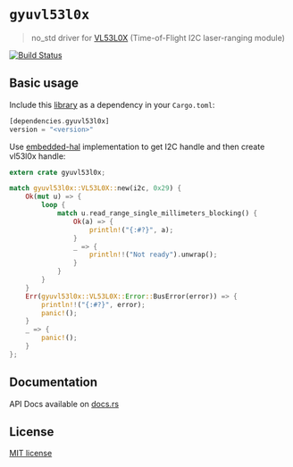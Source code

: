 # `gyuvl53l0x`

> no_std driver for [VL53L0X](https://www.st.com/resource/en/datasheet/vl53l0x.pdf) (Time-of-Flight I2C laser-ranging module)

[![Build Status](https://travis-ci.org/lucazulian/gyuvl53l0x.svg?branch=master)](https://travis-ci.org/lucazulian/gyuvl53l0x)

## Basic usage

Include this [library](https://crates.io/crates/gyuvl53l0x) as a dependency in your `Cargo.toml`:

```rust
[dependencies.gyuvl53l0x]
version = "<version>"
```

Use [embedded-hal](https://github.com/rust-embedded/embedded-hal) implementation to get I2C handle and then create vl53l0x handle:

```rust
extern crate gyuvl53l0x;

match gyuvl53l0x::VL53L0X::new(i2c, 0x29) {
    Ok(mut u) => {
        loop {
            match u.read_range_single_millimeters_blocking() {
                Ok(a) => {
                    println!("{:#?}", a);
                }
                _ => {
                    println!!("Not ready").unwrap();
                }
            }
        }
    }
    Err(gyuvl53l0x::VL53L0X::Error::BusError(error)) => {
        println!!("{:#?}", error);
        panic!();
    }
    _ => {
        panic!();
    }
};
```

## Documentation

API Docs available on [docs.rs](https://docs.rs/gyuvl53l0x/0.1.0/gyuvl53l0x/)

## License

[MIT license](http://opensource.org/licenses/MIT)
